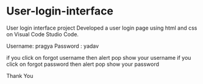 # User-login-interface
User login interface project
Developed a user login page using html and css on Visual Code
Studio Code.


Username: pragya
Password : yadav


if you click on forgot username then alert pop show your username
if you click on forgot password then alert pop show your password

Thank You
